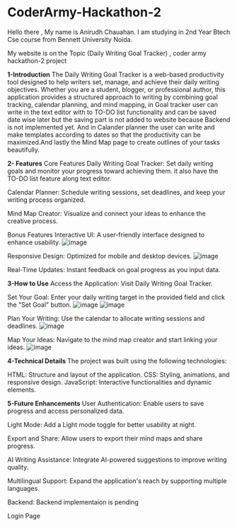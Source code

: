 # CoderArmy-Hackathon-2
Hello there , My name is Anirudh Chauahan. I am studying in 2nd Year Btech Cse course from Bennett University Noida.

My website is  on the Topic (Daily Writing Goal Tracker) , coder army hackathon-2 project



**1-Introduction**
The Daily Writing Goal Tracker is a web-based productivity tool designed to help writers set, manage, and achieve their daily writing objectives. Whether you are a student, blogger, or professional author, this application provides a structured approach to writing by combining goal tracking, calendar planning, and mind mapping, in Goal tracker user can write in the text editor with to TO-DO list functionality and can be saved date wise later but the saving part is not added to website because Backend is not implemented yet. And in Calander planner the user can write and make templates according to dates so that the productivity can be maximized.And lastly the Mind Map page to create outlines of your tasks beautifully.



**2- Features**
Core Features
Daily Writing Goal Tracker:
Set daily writing goals and monitor your progress toward achieving them.
it also have the TO-DO list feature along text editor.

Calendar Planner:
Schedule writing sessions, set deadlines, and keep your writing process organized.

Mind Map Creator:
Visualize and connect your ideas to enhance the creative process.

Bonus Features
Interactive UI:
A user-friendly interface designed to enhance usability.
![image](https://github.com/user-attachments/assets/ab22de4f-429e-4470-b354-cd5f8a67538a)


Responsive Design:
Optimized for mobile and desktop devices.
![image](https://github.com/user-attachments/assets/d857eeed-96b4-4146-a113-ad088bb16150)


Real-Time Updates:
Instant feedback on goal progress as you input data.





**3-How to Use**
Access the Application:
Visit Daily Writing Goal Tracker.

Set Your Goal:
Enter your daily writing target in the provided field and click the "Set Goal" button.
![image](https://github.com/user-attachments/assets/e2e0ac67-1dc8-41f4-b2a3-0b63b302da4c)
![image](https://github.com/user-attachments/assets/82d68da1-8760-4909-b137-1c766dcc79d6)



Plan Your Writing:
Use the calendar to allocate writing sessions and deadlines.
![image](https://github.com/user-attachments/assets/bbfdafb2-9338-4b1c-9b4a-f800d97afa57)

Map Your Ideas:
Navigate to the mind map creator and start linking your ideas.
![image](https://github.com/user-attachments/assets/810914f7-9d56-42bc-83bc-cbf7b6a7d16e)




**4-Technical Details**
The project was built using the following technologies:

HTML: Structure and layout of the application.
CSS: Styling, animations, and responsive design.
JavaScript: Interactive functionalities and dynamic elements.



**5-Future Enhancements**
User Authentication:
Enable users to save progress and access personalized data.

Light Mode:
Add a Light mode toggle for better usability at night.

Export and Share:
Allow users to export their mind maps and share progress.

AI Writing Assistance:
Integrate AI-powered suggestions to improve writing quality.

Multilingual Support:
Expand the application's reach by supporting multiple languages.

Backend:
Backend implementaion is pending 

Login Page
